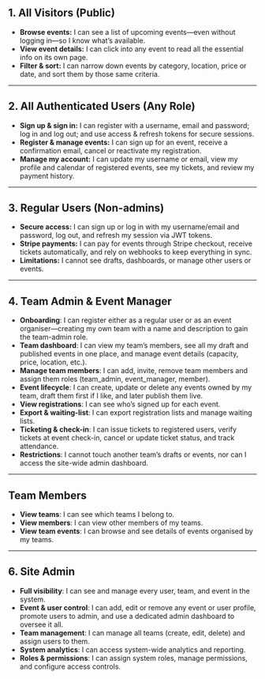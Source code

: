 ## 1. All Visitors (Public)

- **Browse events:** I can see a list of upcoming events—even without logging in—so I know what’s available.
- **View event details:** I can click into any event to read all the essential info on its own page.
- **Filter & sort:** I can narrow down events by category, location, price or date, and sort them by those same criteria.

---

## 2. All Authenticated Users (Any Role)

- **Sign up & sign in:** I can register with a username, email and password; log in and log out; and use access & refresh tokens for secure sessions.
- **Register & manage events:** I can sign up for an event, receive a confirmation email, cancel or reactivate my registration.
- **Manage my account:** I can update my username or email, view my profile and calendar of registered events, see my tickets, and review my payment history.

---

## 3. Regular Users (Non-admins)

- **Secure access:** I can sign up or log in with my username/email and password, log out, and refresh my session via JWT tokens.
- **Stripe payments:** I can pay for events through Stripe checkout, receive tickets automatically, and rely on webhooks to keep everything in sync.
- **Limitations:** I cannot see drafts, dashboards, or manage other users or events.

---

## 4. Team Admin & Event Manager

- **Onboarding**: I can register either as a regular user or as an event organiser—creating my own team with a name and description to gain the team-admin role.
- **Team dashboard**: I can view my team’s members, see all my draft and published events in one place, and manage event details (capacity, price, location, etc.).
- **Manage team members**: I can add, invite, remove team members and assign them roles (team_admin, event_manager, member).
- **Event lifecycle**: I can create, update or delete any events owned by my team, draft them first if I like, and later publish them live.
- **View registrations**: I can see who’s signed up for each event.
- **Export & waiting-list**: I can export registration lists and manage waiting lists.
- **Ticketing & check-in**: I can issue tickets to registered users, verify tickets at event check-in, cancel or update ticket status, and track attendance.
- **Restrictions**: I cannot touch another team’s drafts or events, nor can I access the site-wide admin dashboard.

---

## Team Members

- **View teams**: I can see which teams I belong to.
- **View members**: I can view other members of my teams.
- **View team events**: I can browse and see details of events organised by my teams.

---

## 6. Site Admin

- **Full visibility**: I can see and manage every user, team, and event in the system.
- **Event & user control**: I can add, edit or remove any event or user profile, promote users to admin, and use a dedicated admin dashboard to oversee it all.
- **Team management**: I can manage all teams (create, edit, delete) and assign users to them.
- **System analytics**: I can access system-wide analytics and reporting.
- **Roles & permissions**: I can assign system roles, manage permissions, and configure access controls.

